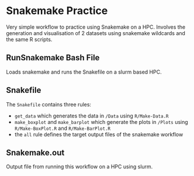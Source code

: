# Snakemake Practice
Very simple workflow to practice using Snakemake on a HPC. Involves the generation and visualisation of 2 datasets using snakemake wildcards and the same R scripts.

## RunSnakemake Bash File
Loads snakemake and runs the Snakefile on a slurm based HPC.

## Snakefile
The `Snakefile` contains three rules: 
- `get_data` which generates the data in `/Data` using `R/Make-Data.R`
- `make_boxplot` and `make_barplot` which generate the plots in `/Plots` using `R/Make-BoxPlot.R` and `R/Make-BarPlot.R`
- the `all` rule defines the target output files of the snakemake workflow

## Snakemake.out
Output file from running this workflow on a HPC using slurm.
